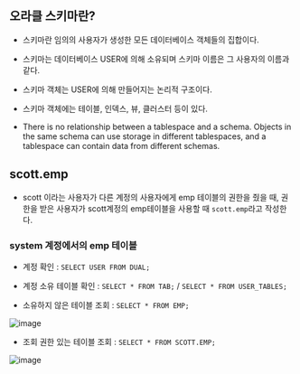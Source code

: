 ## 오라클 스키마란?

- 스키마란 임의의 사용자가 생성한 모든 데이터베이스 객체들의 집합이다.

- 스키마는 데이터베이스 USER에 의해 소유되며 스키마 이름은 그 사용자의 이름과 같다.

- 스키마 객체는 USER에 의해 만들어지는 논리적 구조이다.

- 스키마 객체에는 테이블, 인덱스, 뷰, 클러스터 등이 있다.

- There is no relationship between a tablespace and a schema. Objects in the same schema can use storage in different tablespaces, and a tablespace can contain data from different schemas.


## scott.emp

- scott 이라는 사용자가 다른 계정의 사용자에게 emp 테이블의 권한을 줬을 때, 권한을 받은 사용자가 scott계정의 emp테이블을 사용할 때 `scott.emp`라고 작성한다.

### system 계정에서의 emp 테이블

- 계정 확인 : `SELECT USER FROM DUAL;`

- 계정 소유 테이블 확인 : `SELECT * FROM TAB;` / `SELECT * FROM USER_TABLES;`

- 소유하지 않은 테이블 조회 : `SELECT * FROM EMP;`

![image](https://user-images.githubusercontent.com/77392444/116014245-51452a00-a66f-11eb-9778-5112dea81252.png)

- 조회 권한 있는 테이블 조회 : `SELECT * FROM SCOTT.EMP;`

![image](https://user-images.githubusercontent.com/77392444/116014255-602bdc80-a66f-11eb-89f7-1e9593b32348.png)
